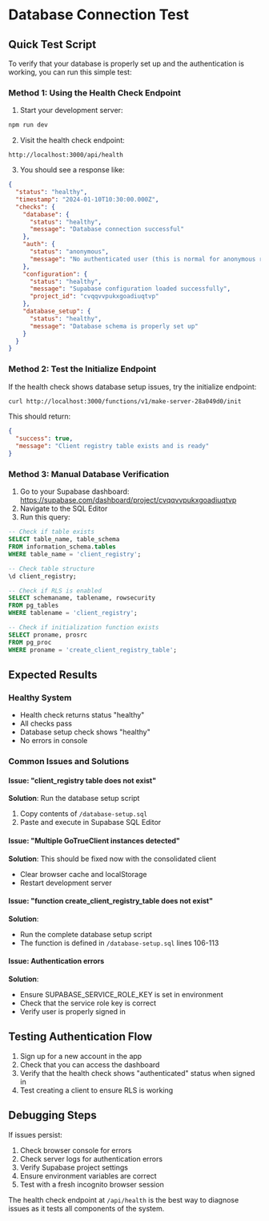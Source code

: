 # Database Connection Test

## Quick Test Script

To verify that your database is properly set up and the authentication is working, you can run this simple test:

### Method 1: Using the Health Check Endpoint

1. Start your development server:
```bash
npm run dev
```

2. Visit the health check endpoint:
```
http://localhost:3000/api/health
```

3. You should see a response like:
```json
{
  "status": "healthy",
  "timestamp": "2024-01-10T10:30:00.000Z",
  "checks": {
    "database": {
      "status": "healthy",
      "message": "Database connection successful"
    },
    "auth": {
      "status": "anonymous",
      "message": "No authenticated user (this is normal for anonymous requests)"
    },
    "configuration": {
      "status": "healthy",
      "message": "Supabase configuration loaded successfully",
      "project_id": "cvqqvvpukxgoadiuqtvp"
    },
    "database_setup": {
      "status": "healthy",
      "message": "Database schema is properly set up"
    }
  }
}
```

### Method 2: Test the Initialize Endpoint

If the health check shows database setup issues, try the initialize endpoint:

```bash
curl http://localhost:3000/functions/v1/make-server-28a049d0/init
```

This should return:
```json
{
  "success": true,
  "message": "Client registry table exists and is ready"
}
```

### Method 3: Manual Database Verification

1. Go to your Supabase dashboard: https://supabase.com/dashboard/project/cvqqvvpukxgoadiuqtvp
2. Navigate to the SQL Editor
3. Run this query:

```sql
-- Check if table exists
SELECT table_name, table_schema 
FROM information_schema.tables 
WHERE table_name = 'client_registry';

-- Check table structure
\d client_registry;

-- Check if RLS is enabled
SELECT schemaname, tablename, rowsecurity 
FROM pg_tables 
WHERE tablename = 'client_registry';

-- Check if initialization function exists
SELECT proname, prosrc 
FROM pg_proc 
WHERE proname = 'create_client_registry_table';
```

## Expected Results

### Healthy System
- Health check returns status "healthy"
- All checks pass
- Database setup check shows "healthy"
- No errors in console

### Common Issues and Solutions

#### Issue: "client_registry table does not exist"
**Solution**: Run the database setup script
1. Copy contents of `/database-setup.sql`
2. Paste and execute in Supabase SQL Editor

#### Issue: "Multiple GoTrueClient instances detected"
**Solution**: This should be fixed now with the consolidated client
- Clear browser cache and localStorage
- Restart development server

#### Issue: "function create_client_registry_table does not exist"
**Solution**: 
- Run the complete database setup script
- The function is defined in `/database-setup.sql` lines 106-113

#### Issue: Authentication errors
**Solution**:
- Ensure SUPABASE_SERVICE_ROLE_KEY is set in environment
- Check that the service role key is correct
- Verify user is properly signed in

## Testing Authentication Flow

1. Sign up for a new account in the app
2. Check that you can access the dashboard
3. Verify that the health check shows "authenticated" status when signed in
4. Test creating a client to ensure RLS is working

## Debugging Steps

If issues persist:

1. Check browser console for errors
2. Check server logs for authentication errors
3. Verify Supabase project settings
4. Ensure environment variables are correct
5. Test with a fresh incognito browser session

The health check endpoint at `/api/health` is the best way to diagnose issues as it tests all components of the system.